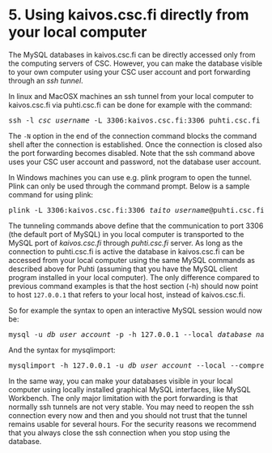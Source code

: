 # 5. Using kaivos.csc.fi directly from your local computer

The MySQL databases in kaivos.csc.fi can be directly accessed only from the computing servers of CSC. However, you can make the database visible to your own computer using your CSC user account and port forwarding through an _ssh tunnel_.

In linux and MacOSX machines an ssh tunnel from your local computer to kaivos.csc.fi via puhti.csc.fi can be done for example with the command:

<pre>ssh -l <i>csc_username</i> -L 3306:kaivos.csc.fi:3306 puhti.csc.fi -N</pre>
The `-N` option in the end of the connection command blocks the command shell after the connection is established. Once the connection is closed also the port forwarding becomes disabled. Note that the ssh command above uses your CSC user account and password, not the database user account.

In Windows machines you can use e.g. plink program to open the tunnel. Plink can only be used through the command prompt. Below is a sample command for using plink:

<pre>plink -L 3306:kaivos.csc.fi:3306 <i>taito_username</i>@puhti.csc.fi</pre>

The tunneling commands above define that the communication to port 3306 (the default port of MySQL) in you local computer is transported to the MySQL port of _kaivos.csc.fi_ through _puhti.csc.fi_ server. As long as the connection to puhti.csc.fi is active the database in kaivos.csc.fi can be accessed from your local computer using the same MySQL commands as described above for Puhti (assuming that you have the MySQL client program installed in your local computer). The only difference compared to previous command examples is that the host section (-h) should now point to host `127.0.0.1` that refers to your local host, instead of kaivos.csc.fi.

So for example the syntax to open an interactive MySQL session would now be:
<pre>mysql -u <i>db_user_account</i> -p -h 127.0.0.1 --local <i>database_name</i></pre>

And the syntax for mysqlimport:

<pre>mysqlimport -h 127.0.0.1 -u <i>db_user_account</i> --local --compress --password <i>database_name</i> <i>input_file.table</i></pre>

In the same way, you can make your databases visible in your local computer using locally installed graphical MySQL interfaces, like MySQL Workbench. The only major limitation with the port forwarding is that normally ssh tunnels are not very stable. You may need to reopen the ssh connection every now and then and you should not trust that the tunnel remains usable for several hours.
For the security reasons we recommend that you always close the ssh connection when you stop using the database.
